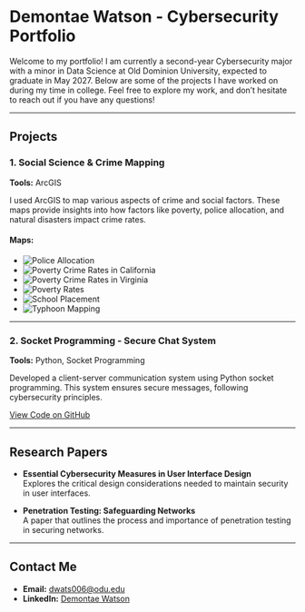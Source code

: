 # Demontae Watson - Cybersecurity Portfolio

Welcome to my portfolio! I am currently a second-year Cybersecurity major with a minor in Data Science at Old Dominion University, expected to graduate in May 2027. Below are some of the projects I have worked on during my time in college. Feel free to explore my work, and don’t hesitate to reach out if you have any questions!

---

## Projects

### 1. Social Science & Crime Mapping
**Tools:** ArcGIS

I used ArcGIS to map various aspects of crime and social factors. These maps provide insights into how factors like poverty, police allocation, and natural disasters impact crime rates.

#### Maps:
- ![Police Allocation](./images/Police_Allocation.jpg)
- ![Poverty Crime Rates in California](./images/Poverty_Crime_Rates_CA.jpg)
- ![Poverty Crime Rates in Virginia](./images/Poverty_Crime_Rates_VA.jpg)
- ![Poverty Rates](./images/Poverty_Rates.jpg)
- ![School Placement](./images/School_Placement.jpg)
- ![Typhoon Mapping](./images/Typhoon_Mapping.jpg)

---

### 2. Socket Programming - Secure Chat System
**Tools:** Python, Socket Programming

Developed a client-server communication system using Python socket programming. This system ensures secure messages, following cybersecurity principles.

[View Code on GitHub](https://github.com/prodigiously/Server-Client-Secure-Chat)

---

## Research Papers

- **Essential Cybersecurity Measures in User Interface Design**  
Explores the critical design considerations needed to maintain security in user interfaces.

- **Penetration Testing: Safeguarding Networks**  
A paper that outlines the process and importance of penetration testing in securing networks.

---

## Contact Me
- **Email:** [dwats006@odu.edu](mailto:dwats006@odu.edu)
- **LinkedIn:** [Demontae Watson](https://www.linkedin.com/in/demontae-watson-8b61012b6/)

